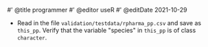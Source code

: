 #' @title programmer
#' @editor useR
#' @editDate 2021-10-29


+ Read in the file `validation/testdata/rpharma_pp.csv` and save as `this_pp`. Verify that the variable "species" in `this_pp` is of class `character`.

